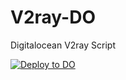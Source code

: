 # V2ray-DO
Digitalocean V2ray Script

[![Deploy to DO](https://www.deploytodo.com/do-btn-blue.svg)](https://cloud.digitalocean.com/apps/new?repo=https://github.com/Horapusaa/V2ray-DO/tree/main)
